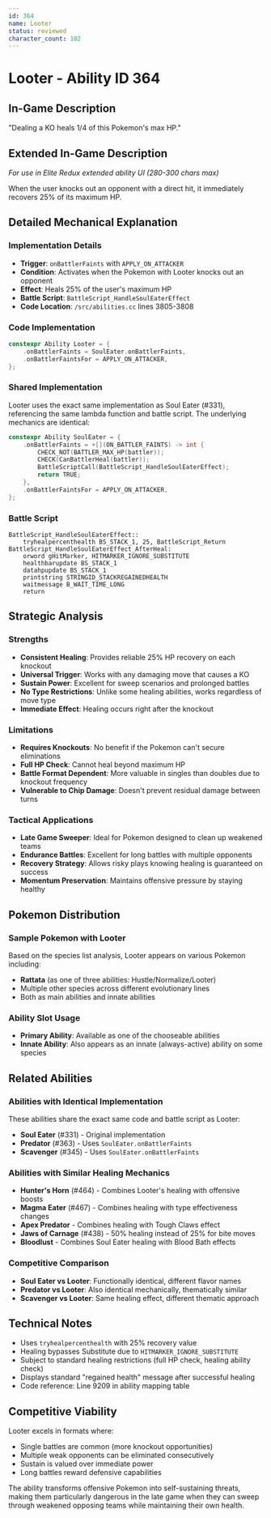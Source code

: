 ```yaml
---
id: 364
name: Looter
status: reviewed
character_count: 102
---
```


# Looter - Ability ID 364

## In-Game Description
"Dealing a KO heals 1/4 of this Pokemon's max HP."

## Extended In-Game Description
*For use in Elite Redux extended ability UI (280-300 chars max)*

When the user knocks out an opponent with a direct hit, it immediately recovers 25% of its maximum HP.

## Detailed Mechanical Explanation

### Implementation Details
- **Trigger**: `onBattlerFaints` with `APPLY_ON_ATTACKER`
- **Condition**: Activates when the Pokemon with Looter knocks out an opponent
- **Effect**: Heals 25% of the user's maximum HP
- **Battle Script**: `BattleScript_HandleSoulEaterEffect`
- **Code Location**: `/src/abilities.cc` lines 3805-3808

### Code Implementation
```cpp
constexpr Ability Looter = {
    .onBattlerFaints = SoulEater.onBattlerFaints,
    .onBattlerFaintsFor = APPLY_ON_ATTACKER,
};
```

### Shared Implementation
Looter uses the exact same implementation as Soul Eater (#331), referencing the same lambda function and battle script. The underlying mechanics are identical:

```cpp
constexpr Ability SoulEater = {
    .onBattlerFaints = +[](ON_BATTLER_FAINTS) -> int {
        CHECK_NOT(BATTLER_MAX_HP(battler));
        CHECK(CanBattlerHeal(battler));
        BattleScriptCall(BattleScript_HandleSoulEaterEffect);
        return TRUE;
    },
    .onBattlerFaintsFor = APPLY_ON_ATTACKER,
};
```

### Battle Script
```assembly
BattleScript_HandleSoulEaterEffect::
    tryhealpercenthealth BS_STACK_1, 25, BattleScript_Return
BattleScript_HandleSoulEaterEffect_AfterHeal:
    orword gHitMarker, HITMARKER_IGNORE_SUBSTITUTE
    healthbarupdate BS_STACK_1
    datahpupdate BS_STACK_1
    printstring STRINGID_STACKREGAINEDHEALTH
    waitmessage B_WAIT_TIME_LONG
    return
```

## Strategic Analysis

### Strengths
- **Consistent Healing**: Provides reliable 25% HP recovery on each knockout
- **Universal Trigger**: Works with any damaging move that causes a KO
- **Sustain Power**: Excellent for sweep scenarios and prolonged battles
- **No Type Restrictions**: Unlike some healing abilities, works regardless of move type
- **Immediate Effect**: Healing occurs right after the knockout

### Limitations
- **Requires Knockouts**: No benefit if the Pokemon can't secure eliminations
- **Full HP Check**: Cannot heal beyond maximum HP
- **Battle Format Dependent**: More valuable in singles than doubles due to knockout frequency
- **Vulnerable to Chip Damage**: Doesn't prevent residual damage between turns

### Tactical Applications
- **Late Game Sweeper**: Ideal for Pokemon designed to clean up weakened teams
- **Endurance Battles**: Excellent for long battles with multiple opponents
- **Recovery Strategy**: Allows risky plays knowing healing is guaranteed on success
- **Momentum Preservation**: Maintains offensive pressure by staying healthy

## Pokemon Distribution

### Sample Pokemon with Looter
Based on the species list analysis, Looter appears on various Pokemon including:
- **Rattata** (as one of three abilities: Hustle/Normalize/Looter)
- Multiple other species across different evolutionary lines
- Both as main abilities and innate abilities

### Ability Slot Usage
- **Primary Ability**: Available as one of the chooseable abilities
- **Innate Ability**: Also appears as an innate (always-active) ability on some species

## Related Abilities

### Abilities with Identical Implementation
These abilities share the exact same code and battle script as Looter:
- **Soul Eater** (#331) - Original implementation
- **Predator** (#363) - Uses `SoulEater.onBattlerFaints`
- **Scavenger** (#345) - Uses `SoulEater.onBattlerFaints`

### Abilities with Similar Healing Mechanics
- **Hunter's Horn** (#464) - Combines Looter's healing with offensive boosts
- **Magma Eater** (#467) - Combines healing with type effectiveness changes
- **Apex Predator** - Combines healing with Tough Claws effect
- **Jaws of Carnage** (#438) - 50% healing instead of 25% for bite moves
- **Bloodlust** - Combines Soul Eater healing with Blood Bath effects

### Competitive Comparison
- **Soul Eater vs Looter**: Functionally identical, different flavor names
- **Predator vs Looter**: Also identical mechanically, thematically similar
- **Scavenger vs Looter**: Same healing effect, different thematic approach

## Technical Notes
- Uses `tryhealpercenthealth` with 25% recovery value
- Healing bypasses Substitute due to `HITMARKER_IGNORE_SUBSTITUTE`
- Subject to standard healing restrictions (full HP check, healing ability check)
- Displays standard "regained health" message after successful healing
- Code reference: Line 9209 in ability mapping table

## Competitive Viability
Looter excels in formats where:
- Single battles are common (more knockout opportunities)
- Multiple weak opponents can be eliminated consecutively
- Sustain is valued over immediate power
- Long battles reward defensive capabilities

The ability transforms offensive Pokemon into self-sustaining threats, making them particularly dangerous in the late game when they can sweep through weakened opposing teams while maintaining their own health.